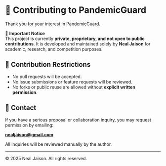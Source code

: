 # 🧭 Contributing to PandemicGuard

Thank you for your interest in PandemicGuard.

🚫 **Important Notice**  
This project is currently **private, proprietary, and not open to public contributions**. It is developed and maintained solely by **Neal Jaison** for academic, research, and competition purposes.

## 🙅 Contribution Restrictions

- No pull requests will be accepted.
- No issue submissions or feature requests will be reviewed.
- No forks or public reuse are allowed without **explicit written permission**.

## 📩 Contact

If you have a serious proposal or collaboration inquiry, you may request permission by emailing:

**nealjaison@gmail.com**

All inquiries will be reviewed manually by the author.

---

© 2025 Neal Jaison. All rights reserved.
